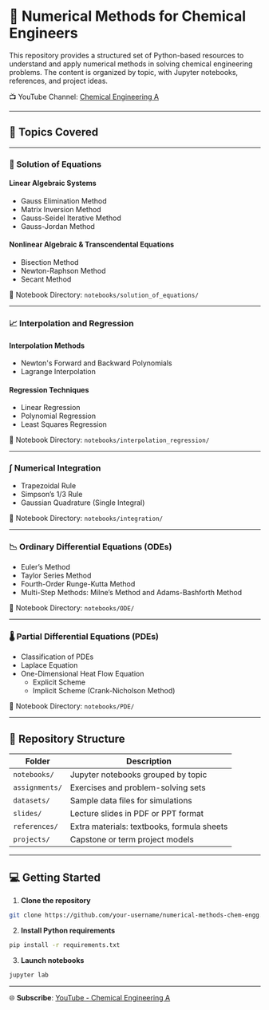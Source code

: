 # 🔢 Numerical Methods for Chemical Engineers

This repository provides a structured set of Python-based resources to understand and apply numerical methods in solving chemical engineering problems. The content is organized by topic, with Jupyter notebooks, references, and project ideas.

 
📺 YouTube Channel: [Chemical Engineering A](https://www.youtube.com/@chemicalengineeringA)

---

## 📘 Topics Covered

---

### 🧮 Solution of Equations

#### Linear Algebraic Systems
- Gauss Elimination Method
- Matrix Inversion Method
- Gauss-Seidel Iterative Method
- Gauss-Jordan Method

#### Nonlinear Algebraic & Transcendental Equations
- Bisection Method
- Newton-Raphson Method
- Secant Method

📁 Notebook Directory: `notebooks/solution_of_equations/`

---

### 📈 Interpolation and Regression

#### Interpolation Methods
- Newton's Forward and Backward Polynomials
- Lagrange Interpolation

#### Regression Techniques
- Linear Regression
- Polynomial Regression
- Least Squares Regression

📁 Notebook Directory: `notebooks/interpolation_regression/`

---

### ∫ Numerical Integration

- Trapezoidal Rule
- Simpson’s 1/3 Rule
- Gaussian Quadrature (Single Integral)

📁 Notebook Directory: `notebooks/integration/`

---

### 📉 Ordinary Differential Equations (ODEs)

- Euler’s Method
- Taylor Series Method
- Fourth-Order Runge-Kutta Method
- Multi-Step Methods: Milne’s Method and Adams-Bashforth Method

📁 Notebook Directory: `notebooks/ODE/`

---

### 🌡️ Partial Differential Equations (PDEs)

- Classification of PDEs
- Laplace Equation
- One-Dimensional Heat Flow Equation
  - Explicit Scheme
  - Implicit Scheme (Crank-Nicholson Method)

📁 Notebook Directory: `notebooks/PDE/`

---

## 📂 Repository Structure

| Folder             | Description                                  |
|--------------------|----------------------------------------------|
| `notebooks/`       | Jupyter notebooks grouped by topic           |
| `assignments/`     | Exercises and problem-solving sets           |
| `datasets/`        | Sample data files for simulations            |
| `slides/`          | Lecture slides in PDF or PPT format          |
| `references/`      | Extra materials: textbooks, formula sheets   |
| `projects/`        | Capstone or term project models              |

---

## 💻 Getting Started

1. **Clone the repository**
```bash
git clone https://github.com/your-username/numerical-methods-chem-engg.git
```

2. **Install Python requirements**
```bash
pip install -r requirements.txt
```

3. **Launch notebooks**
```bash
jupyter lab
```

---


🌐 **Subscribe**: [YouTube - Chemical Engineering A](https://www.youtube.com/@chemicalengineeringA)
